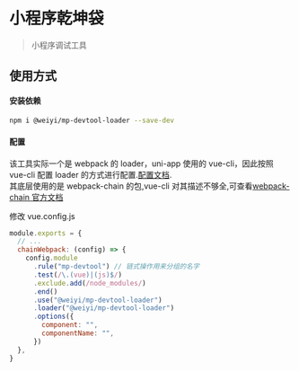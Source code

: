 # 小程序乾坤袋

> 小程序调试工具

## 使用方式

#### 安装依赖

```bash
npm i @weiyi/mp-devtool-loader --save-dev
```

#### 配置

该工具实际一个是 webpack 的 loader，uni-app 使用的 vue-cli，因此按照 vue-cli 配置 loader 的方式进行配置.[配置文档](https://cli.vuejs.org/zh/guide/webpack.html#%E9%93%BE%E5%BC%8F%E6%93%8D%E4%BD%9C-%E9%AB%98%E7%BA%A7).  
其底层使用的是 webpack-chain 的包,vue-cli 对其描述不够全,可查看[webpack-chain 官方文档](https://github.com/Yatoo2018/webpack-chain/tree/zh-cmn-Hans)

修改 vue.config.js

```javascript
module.exports = {
  // ...
  chainWebpack: (config) => {
    config.module
      .rule("mp-devtool") // 链式操作用来分组的名字
      .test(/\.(vue)|(js)$/)
      .exclude.add(/node_modules/)
      .end()
      .use("@weiyi/mp-devtool-loader")
      .loader("@weiyi/mp-devtool-loader")
      .options({
        component: "",
        componentName: "",
      })
  },
}
```

